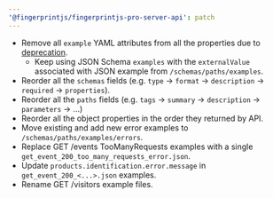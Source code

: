 ```yaml
---
'@fingerprintjs/fingerprintjs-pro-server-api': patch
---
```


- Remove all `example` YAML attributes from all the properties due to [deprecation](https://spec.openapis.org/oas/v3.1.0#fixed-fields-19).
  - Keep using JSON Schema `examples` with the `externalValue` associated with JSON example from `/schemas/paths/examples`.
- Reorder all the `schemas` fields (e.g. `type` -> `format` -> `description` -> `required` -> `properties`).
- Reorder all the `paths` fields (e.g. `tags` -> `summary` -> `description` -> `parameters` -> ...)
- Reorder all the object properties in the order they returned by API.
- Move existing and add new error examples to `/schemas/paths/examples/errors`.
- Replace GET /events TooManyRequests examples with a single `get_event_200_too_many_requests_error.json`.
- Update `products.identification.error.message` in `get_event_200_<...>.json` examples.
- Rename GET /visitors example files.